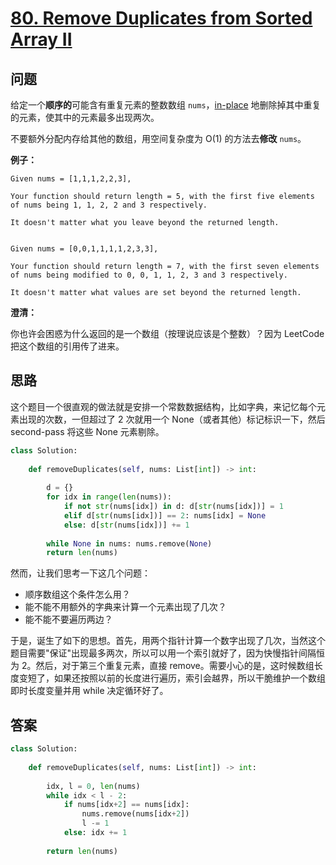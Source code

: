 # [80. Remove Duplicates from Sorted Array II](https://leetcode.com/problems/remove-duplicates-from-sorted-array-ii/)

## 问题

给定一个**顺序的**可能含有重复元素的整数数组 `nums`，[in-place](https://en.wikipedia.org/wiki/In-place_algorithm) 地删除掉其中重复的元素，使其中的元素最多出现两次。

不要额外分配内存给其他的数组，用空间复杂度为 O(1) 的方法去**修改** `nums`。

**例子：**

```
Given nums = [1,1,1,2,2,3],

Your function should return length = 5, with the first five elements of nums being 1, 1, 2, 2 and 3 respectively.

It doesn't matter what you leave beyond the returned length.


Given nums = [0,0,1,1,1,1,2,3,3],

Your function should return length = 7, with the first seven elements of nums being modified to 0, 0, 1, 1, 2, 3 and 3 respectively.

It doesn't matter what values are set beyond the returned length.
```

**澄清：**

你也许会困惑为什么返回的是一个数组（按理说应该是个整数）？因为 LeetCode 把这个数组的引用传了进来。

## 思路

这个题目一个很直观的做法就是安排一个常数数据结构，比如字典，来记忆每个元素出现的次数，一但超过了 2 次就用一个 None（或者其他）标记标识一下，然后 second-pass 将这些 None 元素剔除。

```python
class Solution:
    
    def removeDuplicates(self, nums: List[int]) -> int:
        
        d = {}
        for idx in range(len(nums)):
            if not str(nums[idx]) in d: d[str(nums[idx])] = 1
            elif d[str(nums[idx])] == 2: nums[idx] = None
            else: d[str(nums[idx])] += 1
        
        while None in nums: nums.remove(None)
        return len(nums)
```

然而，让我们思考一下这几个问题：

-  顺序数组这个条件怎么用？
- 能不能不用额外的字典来计算一个元素出现了几次？
- 能不能不要遍历两边？

于是，诞生了如下的思想。首先，用两个指针计算一个数字出现了几次，当然这个题目需要"保证"出现最多两次，所以可以用一个索引就好了，因为快慢指针间隔恒为 2。然后，对于第三个重复元素，直接 remove。需要小心的是，这时候数组长度变短了，如果还按照以前的长度进行遍历，索引会越界，所以干脆维护一个数组即时长度变量并用 while 决定循环好了。

## 答案

```python
class Solution:
    
    def removeDuplicates(self, nums: List[int]) -> int:
        
        idx, l = 0, len(nums)
        while idx < l - 2:
            if nums[idx+2] == nums[idx]: 
                nums.remove(nums[idx+2])
                l -= 1
            else: idx += 1  
        
        return len(nums)
```
